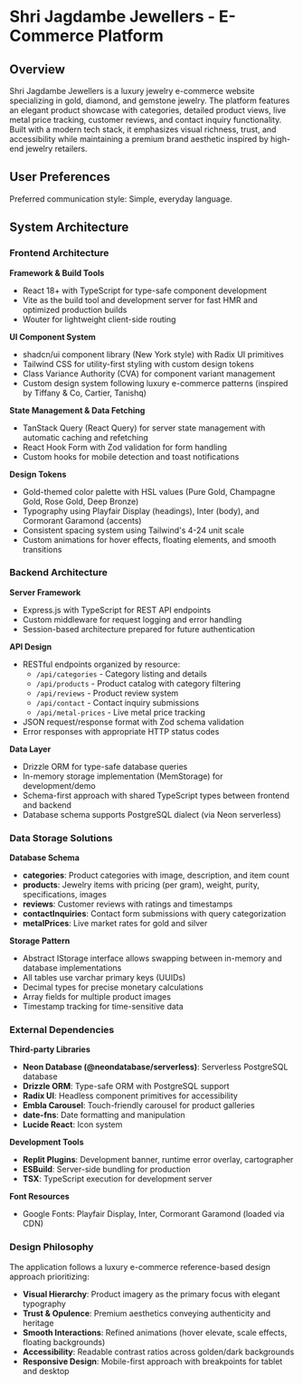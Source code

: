 # Shri Jagdambe Jewellers - E-Commerce Platform

## Overview

Shri Jagdambe Jewellers is a luxury jewelry e-commerce website specializing in gold, diamond, and gemstone jewelry. The platform features an elegant product showcase with categories, detailed product views, live metal price tracking, customer reviews, and contact inquiry functionality. Built with a modern tech stack, it emphasizes visual richness, trust, and accessibility while maintaining a premium brand aesthetic inspired by high-end jewelry retailers.

## User Preferences

Preferred communication style: Simple, everyday language.

## System Architecture

### Frontend Architecture

**Framework & Build Tools**
- React 18+ with TypeScript for type-safe component development
- Vite as the build tool and development server for fast HMR and optimized production builds
- Wouter for lightweight client-side routing

**UI Component System**
- shadcn/ui component library (New York style) with Radix UI primitives
- Tailwind CSS for utility-first styling with custom design tokens
- Class Variance Authority (CVA) for component variant management
- Custom design system following luxury e-commerce patterns (inspired by Tiffany & Co, Cartier, Tanishq)

**State Management & Data Fetching**
- TanStack Query (React Query) for server state management with automatic caching and refetching
- React Hook Form with Zod validation for form handling
- Custom hooks for mobile detection and toast notifications

**Design Tokens**
- Gold-themed color palette with HSL values (Pure Gold, Champagne Gold, Rose Gold, Deep Bronze)
- Typography using Playfair Display (headings), Inter (body), and Cormorant Garamond (accents)
- Consistent spacing system using Tailwind's 4-24 unit scale
- Custom animations for hover effects, floating elements, and smooth transitions

### Backend Architecture

**Server Framework**
- Express.js with TypeScript for REST API endpoints
- Custom middleware for request logging and error handling
- Session-based architecture prepared for future authentication

**API Design**
- RESTful endpoints organized by resource:
  - `/api/categories` - Category listing and details
  - `/api/products` - Product catalog with category filtering
  - `/api/reviews` - Product review system
  - `/api/contact` - Contact inquiry submissions
  - `/api/metal-prices` - Live metal price tracking
- JSON request/response format with Zod schema validation
- Error responses with appropriate HTTP status codes

**Data Layer**
- Drizzle ORM for type-safe database queries
- In-memory storage implementation (MemStorage) for development/demo
- Schema-first approach with shared TypeScript types between frontend and backend
- Database schema supports PostgreSQL dialect (via Neon serverless)

### Data Storage Solutions

**Database Schema**
- **categories**: Product categories with image, description, and item count
- **products**: Jewelry items with pricing (per gram), weight, purity, specifications, images
- **reviews**: Customer reviews with ratings and timestamps
- **contactInquiries**: Contact form submissions with query categorization
- **metalPrices**: Live market rates for gold and silver

**Storage Pattern**
- Abstract IStorage interface allows swapping between in-memory and database implementations
- All tables use varchar primary keys (UUIDs)
- Decimal types for precise monetary calculations
- Array fields for multiple product images
- Timestamp tracking for time-sensitive data

### External Dependencies

**Third-party Libraries**
- **Neon Database (@neondatabase/serverless)**: Serverless PostgreSQL database
- **Drizzle ORM**: Type-safe ORM with PostgreSQL support
- **Radix UI**: Headless component primitives for accessibility
- **Embla Carousel**: Touch-friendly carousel for product galleries
- **date-fns**: Date formatting and manipulation
- **Lucide React**: Icon system

**Development Tools**
- **Replit Plugins**: Development banner, runtime error overlay, cartographer
- **ESBuild**: Server-side bundling for production
- **TSX**: TypeScript execution for development server

**Font Resources**
- Google Fonts: Playfair Display, Inter, Cormorant Garamond (loaded via CDN)

### Design Philosophy

The application follows a luxury e-commerce reference-based design approach prioritizing:
- **Visual Hierarchy**: Product imagery as the primary focus with elegant typography
- **Trust & Opulence**: Premium aesthetics conveying authenticity and heritage
- **Smooth Interactions**: Refined animations (hover elevate, scale effects, floating backgrounds)
- **Accessibility**: Readable contrast ratios across golden/dark backgrounds
- **Responsive Design**: Mobile-first approach with breakpoints for tablet and desktop
